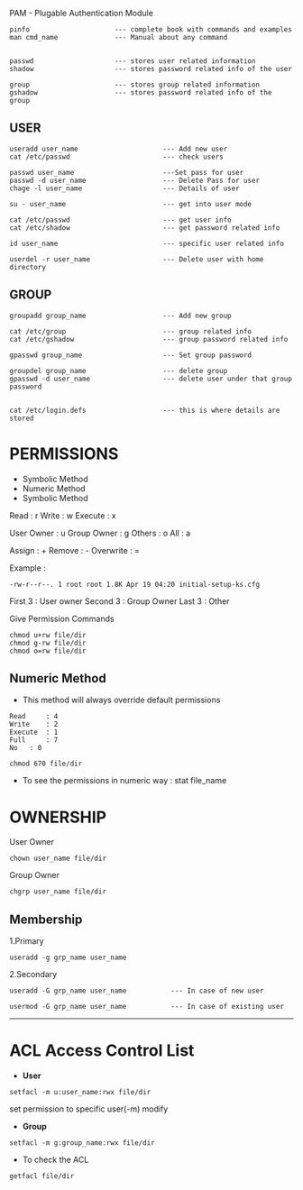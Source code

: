 PAM     -    Plugable Authentication Module

```
pinfo                     --- complete book with commands and examples
man cmd_name              --- Manual about any command


passwd                    --- stores user related information
shadow                    --- stores password related info of the user

group                     --- stores group related information
gshadow                   --- stores password related info of the group
```
## USER
```
useradd user_name                     --- Add new user
cat /etc/passwd                       --- check users

passwd user_name                      ---Set pass for user
passwd -d user_name                   --- Delete Pass for user
chage -l user_name                    --- Details of user

su - user_name                        --- get into user mode

cat /etc/passwd                       --- get user info
cat /etc/shadow                       --- get password related info

id user_name                          --- specific user related info

userdel -r user_name                  --- Delete user with home directory

```
## GROUP
```
groupadd group_name                   --- Add new group

cat /etc/group                        --- group related info
cat /etc/gshadow                      --- group password related info

gpasswd group_name                    --- Set group password

groupdel group_name                   --- delete group
gpasswd -d user_name                  --- delete user under that group password


cat /etc/login.defs                   --- this is where details are stored

```

# PERMISSIONS

- Symbolic Method
- Numeric Method
- Symbolic Method


Read	: r
Write	: w
Execute 	: x

User Owner	: u
Group Owner	: g
Others		: o
All		: a

Assign		: +
Remove		: -
Overwrite	: =

Example :
```
-rw-r--r--. 1 root root 1.8K Apr 19 04:20 initial-setup-ks.cfg
```
First 3 		: User owner 
Second 3	: Group Owner
Last 3			: Other

Give Permission Commands
```
chmod u+rw file/dir
chmod g-rw file/dir
chmod o=rw file/dir

```

## Numeric Method

- This method will always override default permissions
```
Read	 : 4
Write	 : 2
Execute	 : 1
Full	 : 7
No	 : 0
```
```
chmod 670 file/dir
```
- To see the permissions in numeric way : stat file_name


# OWNERSHIP

User Owner
```
chown user_name file/dir
```
Group Owner
```
chgrp user_name file/dir
```


## Membership 
1.Primary
```
useradd -g grp_name user_name
```	

2.Secondary
```
useradd -G grp_name user_name			--- In case of new user
```
```
usermod -G grp_name user_name			--- In case of existing user
```
_______________________________________________________________________________________________


# ACL Access Control List

- **User**
```
setfacl -m u:user_name:rwx file/dir
```
set permission to    specific user(-m) modify

- **Group**
```
setfacl -m g:group_name:rwx file/dir
```

- To check the ACL
```
getfacl file/dir
```
